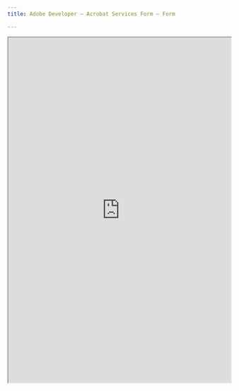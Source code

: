 ```yaml
---
title: Adobe Developer — Acrobat Services Form — Form

---
```


  <iframe  
      id="form"
      title="contact-us form"
      width ="100%"
      height ="780px"
      src="https://acrobatusers.com/documentcloud_sdk/index_lead_gen.php">
  </iframe>
  